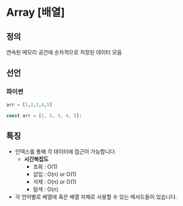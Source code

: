 # Array [배열]

## 정의

연속된 메모리 공간에 순차적으로 저장된 데이터 모음

## 선언

### 파이썬

```python
arr = [1,2,3,4,5]
```

```javascript
const arr = [1, 2, 3, 4, 5];
```

## 특징

- 인덱스를 통해 각 데이터에 접근이 가능합니다.
  - **시간복잡도**
    - 조회 : O(1)
    - 삽입 : O(n) or O(1)
    - 삭제 : O(n) or O(1)
    - 탐색 : O(n)
- 각 언어별로 배열에 혹은 배열 자체로 사용할 수 있는 메서드들이 있습니다.
